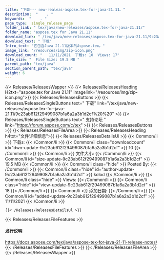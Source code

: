 ```yaml
---
title: "下载--- new-realeas-aspose.tex-for-java-21.11。" 
description:  "    . " 
keywords:  "    . " 
page_type:  single_release_page
folder_link: " tex/java/new-releases/aspose.tex-for-java-21.11/"
folder_name: "aspose.tex for Java 21.11"
download_link: " /tex/java/new-releases/aspose.tex-for-java-21.11/9c23ab612f29499087b1a6a2a3b1d2cf"
download_text: " 下载"
Intro_text: "它包含Java 21.11版本的Aspose.tex。"
image_link: "/resources/img/zip-icon.png"
download_count: "   11/11/2021  下载s: 10  Views: 17"
file_size: "  File Size: 19.5 MB "
parent_path: "tex/java"
section_parent_path: "tex/java"
weight: 6
---
```


{{< Releases/ReleasesWapper >}}
  {{< Releases/ReleasesHeading H2txt="aspose.tex for Java 21.11" imagelink="/resources/img/zip-icon.png">}}
  {{< Releases/ReleasesButtons >}}
    {{< Releases/ReleasesSingleButtons text=" 下载" link="/tex/java/new-releases/aspose.tex-for-java-21.11/9c23ab612f29499087b1a6a2a3b1d2cf%20%20" >}}
    {{< Releases/ReleasesSingleButtons text=" 支持论坛 " link="https://forum.aspose.com/c/tex" >}}
  {{< Releases/ReleasesButtons >}}
  {{< Releases/ReleasesFileArea >}}
    {{< Releases/ReleasesHeading h4txt="文件详细信息">}}
    {{< Releases/ReleasesDetailsUl >}}
            {{< Common/li  >}} 下载s: {{< /Common/li >}} 
      {{< Common/li class="downloadcount" id="dwn-update-9c23ab612f29499087b1a6a2a3b1d2cf" >}} 10 {{< /Common/li >}} 
      {{< Common/li  >}} 文件大小: {{< /Common/li >}} 
      {{< Common/li id="size-update-9c23ab612f29499087b1a6a2a3b1d2cf" >}} 19.5 MB {{< /Common/li >}} 
      {{< Common/li  class="hide" >}} Posted By: {{< /Common/li >}} 
      {{< Common/li class="hide" id="author-update-9c23ab612f29499087b1a6a2a3b1d2cf" >}} kolod {{< /Common/li >}} 
      {{< Common/li class="hide"  >}} Views: {{< /Common/li >}} 
      {{< Common/li class="hide" id="view-update-9c23ab612f29499087b1a6a2a3b1d2cf" >}} 18 {{< /Common/li >}} 
      {{< Common/li  >}} 添加日期: {{< /Common/li >}} 
      {{< Common/li id="added-update-9c23ab612f29499087b1a6a2a3b1d2cf" >}} 11/11/2021 {{< /Common/li >}} 

    {{< /Releases/ReleasesDetailsUl >}}

  {{< Releases/ReleasesFileFeatures >}}
      <h4>发行说明</h4><div><a href="https://docs.aspose.com/tex/java/aspose-tex-for-java-21-11-release-notes/">https://docs.aspose.com/tex/java/aspose-tex-for-java-21-11-release-notes/</a></div>
  {{< /Releases/ReleasesFileFeatures >}}
 {{< /Releases/ReleasesFileArea >}}
{{< /Releases/ReleasesWapper >}}


